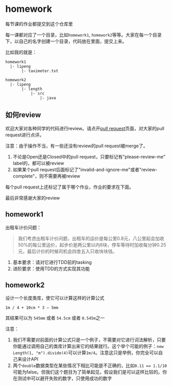 # homework
每节课的作业都提交到这个仓库里

每一课都对应了一个目录，比如`homework1`, `homework2`等等。大家在每一个目录下，以自己的名字创建一个目录，代码放在里面，提交上来。

比如我的就是：

```
homework1
  |- lipeng
       |- taximeter.txt

homework2
  |- lipeng
       |- length
           |- src
               |- java

```

## 如何review

欢迎大家对各种同学的代码进行review。请点开[pull request](https://github.com/tw-oocamp-201512/homework/pulls)页面，对大家的pull request进行点评。

注意：由于操作不当，有一些还没有review的pull request被merge了。

1. 不论是Open还是Closed中的pull request，只要标记有"please-review-me" label的，都可以被review
2. 如果某个pull request后面标记了"invalid-and-ignore-me"或者"review-complete"，则不需要再被review

每个pull request上还标记了属于哪个作业，作业的要求在下面。

最后非常感谢大家的review

## homework1

出租车计价问题：

> 我们考虑出租车计价问题，出租车的运价是每公里0.8元，八公里起会加收50%的每公里运价，起步价是两公里以内6块，停车等待时加收每分钟0.25元，最后计价的时候司机会四舍五入只收块块钱。

1. 基本要求：请对它进行TDD前的tasking
2. 进阶要求：使用TDD的方式实现其功能

## homework2

设计一个长度类库，使它可以计算这样的计算公式

```
1m / 4 + 10cm * 3 – 5mm
```

其结果可以为 `545mm` 或者 `54.5cm` 或者 `0.545m`之一

注意：

1. 我们不需要对前面的计算公式只是一个例子，不需要对它进行词法解析，只要你能通过调用自己的类库计算出来它的结果就行。这个举个可能的例子：`new Length(1, "m").divide(4)`可以计算`1m/4`。注意这只是举例，你完全可以自己来设计API
2. 两个`double`数据类型在某些情况下相比可能是不正确的，比如`0.11 == 1.1/10`可能为false。但我们这个题目为了简单起见，假设我们是可以这样比较的。你在测试中可以避开失败的数字，只使用成功的数字

